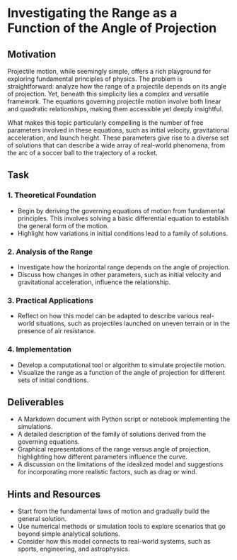 # Investigating the Range as a Function of the Angle of Projection

## Motivation
Projectile motion, while seemingly simple, offers a rich playground for exploring fundamental principles of physics. The problem is straightforward: analyze how the range of a projectile depends on its angle of projection. Yet, beneath this simplicity lies a complex and versatile framework. The equations governing projectile motion involve both linear and quadratic relationships, making them accessible yet deeply insightful.

What makes this topic particularly compelling is the number of free parameters involved in these equations, such as initial velocity, gravitational acceleration, and launch height. These parameters give rise to a diverse set of solutions that can describe a wide array of real-world phenomena, from the arc of a soccer ball to the trajectory of a rocket.

## Task

### 1. Theoretical Foundation
- Begin by deriving the governing equations of motion from fundamental principles. This involves solving a basic differential equation to establish the general form of the motion.
- Highlight how variations in initial conditions lead to a family of solutions.

### 2. Analysis of the Range
- Investigate how the horizontal range depends on the angle of projection.
- Discuss how changes in other parameters, such as initial velocity and gravitational acceleration, influence the relationship.

### 3. Practical Applications
- Reflect on how this model can be adapted to describe various real-world situations, such as projectiles launched on uneven terrain or in the presence of air resistance.

### 4. Implementation
- Develop a computational tool or algorithm to simulate projectile motion.
- Visualize the range as a function of the angle of projection for different sets of initial conditions.

## Deliverables
- A Markdown document with Python script or notebook implementing the simulations.
- A detailed description of the family of solutions derived from the governing equations.
- Graphical representations of the range versus angle of projection, highlighting how different parameters influence the curve.
- A discussion on the limitations of the idealized model and suggestions for incorporating more realistic factors, such as drag or wind.

## Hints and Resources
- Start from the fundamental laws of motion and gradually build the general solution.
- Use numerical methods or simulation tools to explore scenarios that go beyond simple analytical solutions.
- Consider how this model connects to real-world systems, such as sports, engineering, and astrophysics.
